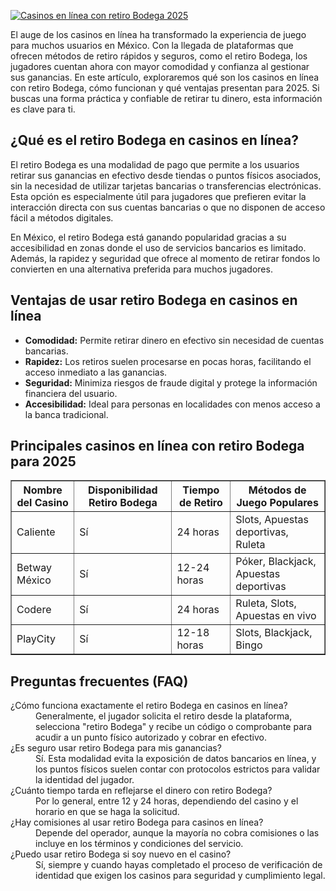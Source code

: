 [![Casinos en línea con retiro Bodega 2025](https://123-caf.pages.dev/gitsignup.png)](https://vrmoo.ru/Bt82HjjY)

<p>El auge de los casinos en línea ha transformado la experiencia de juego para muchos usuarios en México. Con la llegada de plataformas que ofrecen métodos de retiro rápidos y seguros, como el retiro Bodega, los jugadores cuentan ahora con mayor comodidad y confianza al gestionar sus ganancias. En este artículo, exploraremos qué son los casinos en línea con retiro Bodega, cómo funcionan y qué ventajas presentan para 2025. Si buscas una forma práctica y confiable de retirar tu dinero, esta información es clave para ti.</p>  <h2>¿Qué es el retiro Bodega en casinos en línea?</h2> <p>El retiro Bodega es una modalidad de pago que permite a los usuarios retirar sus ganancias en efectivo desde tiendas o puntos físicos asociados, sin la necesidad de utilizar tarjetas bancarias o transferencias electrónicas. Esta opción es especialmente útil para jugadores que prefieren evitar la interacción directa con sus cuentas bancarias o que no disponen de acceso fácil a métodos digitales.</p> <p>En México, el retiro Bodega está ganando popularidad gracias a su accesibilidad en zonas donde el uso de servicios bancarios es limitado. Además, la rapidez y seguridad que ofrece al momento de retirar fondos lo convierten en una alternativa preferida para muchos jugadores.</p>  <h2>Ventajas de usar retiro Bodega en casinos en línea</h2> <ul>     <li><strong>Comodidad:</strong> Permite retirar dinero en efectivo sin necesidad de cuentas bancarias.</li>     <li><strong>Rapidez:</strong> Los retiros suelen procesarse en pocas horas, facilitando el acceso inmediato a las ganancias.</li>     <li><strong>Seguridad:</strong> Minimiza riesgos de fraude digital y protege la información financiera del usuario.</li>     <li><strong>Accesibilidad:</strong> Ideal para personas en localidades con menos acceso a la banca tradicional.</li> </ul>  <h2>Principales casinos en línea con retiro Bodega para 2025</h2> <table border="1" cellspacing="0" cellpadding="5">     <thead>         <tr>             <th>Nombre del Casino</th>             <th>Disponibilidad Retiro Bodega</th>             <th>Tiempo de Retiro</th>             <th>Métodos de Juego Populares</th>         </tr>     </thead>     <tbody>         <tr>             <td>Caliente</td>             <td>Sí</td>             <td>24 horas</td>             <td>Slots, Apuestas deportivas, Ruleta</td>         </tr>         <tr>             <td>Betway México</td>             <td>Sí</td>             <td>12-24 horas</td>             <td>Póker, Blackjack, Apuestas deportivas</td>         </tr>         <tr>             <td>Codere</td>             <td>Sí</td>             <td>24 horas</td>             <td>Ruleta, Slots, Apuestas en vivo</td>         </tr>         <tr>             <td>PlayCity</td>             <td>Sí</td>             <td>12-18 horas</td>             <td>Slots, Blackjack, Bingo</td>         </tr>     </tbody> </table>  <h2>Preguntas frecuentes (FAQ)</h2> <dl>     <dt>¿Cómo funciona exactamente el retiro Bodega en casinos en línea?</dt>     <dd>Generalmente, el jugador solicita el retiro desde la plataforma, selecciona "retiro Bodega" y recibe un código o comprobante para acudir a un punto físico autorizado y cobrar en efectivo.</dd>     <dt>¿Es seguro usar retiro Bodega para mis ganancias?</dt>     <dd>Sí. Esta modalidad evita la exposición de datos bancarios en línea, y los puntos físicos suelen contar con protocolos estrictos para validar la identidad del jugador.</dd>     <dt>¿Cuánto tiempo tarda en reflejarse el dinero con retiro Bodega?</dt>     <dd>Por lo general, entre 12 y 24 horas, dependiendo del casino y el horario en que se haga la solicitud.</dd>     <dt>¿Hay comisiones al usar retiro Bodega para casinos en línea?</dt>     <dd>Depende del operador, aunque la mayoría no cobra comisiones o las incluye en los términos y condiciones del servicio.</dd>     <dt>¿Puedo usar retiro Bodega si soy nuevo en el casino?</dt>     <dd>Sí, siempre y cuando hayas completado el proceso de verificación de identidad que exigen los casinos para seguridad y cumplimiento legal.</dd> </dl>